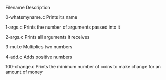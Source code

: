 Filename	Description

0-whatsmyname.c	Prints its name

1-args.c	Prints the number of arguments passed into it

2-args.c	Prints all arguments it receives

3-mul.c	        Multiplies two numbers

4-add.c	        Adds positive numbers

100-change.c	Prints the minimum number of coins to make change for an amount                 of money
